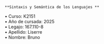 	**Sintaxis y Semántica de los Lenguajes	**  
• Curso: K2151  
• Año de cursada: 2025  
• Legajo: 167.110-8  
• Apellido: Liserre  
• Nombre: Bruno  
